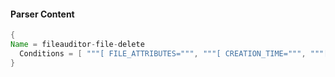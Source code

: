 #### Parser Content
```Java
{
Name = fileauditor-file-delete
  Conditions = [ """[ FILE_ATTRIBUTES=""", """[ CREATION_TIME=""", """[ MESSAGE=Delete ]""" ]
}
```